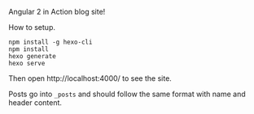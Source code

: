 Angular 2 in Action blog site!

How to setup.

    npm install -g hexo-cli
    npm install
    hexo generate
    hexo serve

Then open http://localhost:4000/ to see the site.

Posts go into `_posts` and should follow the same format with name and header content.

